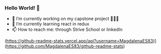 ### Hello World! 👋



- 🔭 I’m currently working on  my capstone project 🧶🧶🧶
- 🌱 I’m currently learning react in redux
- 📫 How to reach me: through Strive School or linkedIn







(https://github-readme-stats.vercel.app/api?username=MagdalenaES83)](https://github.com/MagdalenaES83/github-readme-stats)

